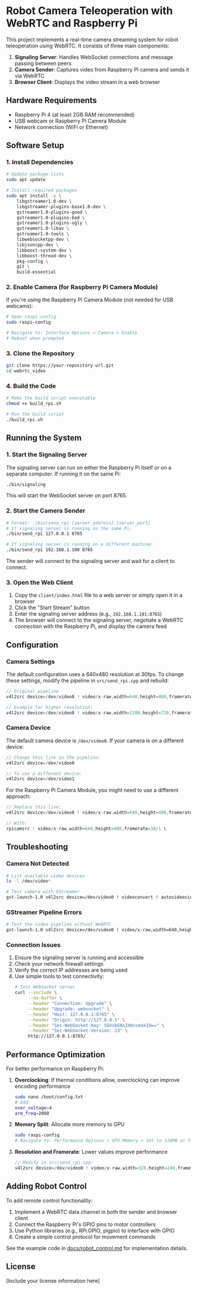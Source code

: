 # Robot Camera Teleoperation with WebRTC and Raspberry Pi

This project implements a real-time camera streaming system for robot teleoperation using WebRTC. It consists of three main components:
1. **Signaling Server**: Handles WebSocket connections and message passing between peers
2. **Camera Sender**: Captures video from Raspberry Pi camera and sends it via WebRTC
3. **Browser Client**: Displays the video stream in a web browser

## Hardware Requirements

* Raspberry Pi 4 (at least 2GB RAM recommended)
* USB webcam or Raspberry Pi Camera Module
* Network connection (WiFi or Ethernet)

## Software Setup

### 1. Install Dependencies

```bash
# Update package lists
sudo apt update

# Install required packages
sudo apt install -y \
    libgstreamer1.0-dev \
    libgstreamer-plugins-base1.0-dev \
    gstreamer1.0-plugins-good \
    gstreamer1.0-plugins-bad \
    gstreamer1.0-plugins-ugly \
    gstreamer1.0-libav \
    gstreamer1.0-tools \
    libwebsocketpp-dev \
    libjsoncpp-dev \
    libboost-system-dev \
    libboost-thread-dev \
    pkg-config \
    git \
    build-essential
```

### 2. Enable Camera (for Raspberry Pi Camera Module)

If you're using the Raspberry Pi Camera Module (not needed for USB webcams):

```bash
# Open raspi-config
sudo raspi-config

# Navigate to: Interface Options > Camera > Enable
# Reboot when prompted
```

### 3. Clone the Repository

```bash
git clone https://your-repository-url.git
cd webrtc_video
```

### 4. Build the Code

```bash
# Make the build script executable
chmod +x build_rpi.sh

# Run the build script
./build_rpi.sh
```

## Running the System

### 1. Start the Signaling Server

The signaling server can run on either the Raspberry Pi itself or on a separate computer. If running it on the same Pi:

```bash
./bin/signaling
```

This will start the WebSocket server on port 8765.

### 2. Start the Camera Sender

```bash
# Format: ./bin/send_rpi [server_address] [server_port]
# If signaling server is running on the same Pi:
./bin/send_rpi 127.0.0.1 8765

# If signaling server is running on a different machine:
./bin/send_rpi 192.168.1.100 8765
```

The sender will connect to the signaling server and wait for a client to connect.

### 3. Open the Web Client

1. Copy the `client/index.html` file to a web server or simply open it in a browser
2. Click the "Start Stream" button
3. Enter the signaling server address (e.g., `192.168.1.101:8765`)
4. The browser will connect to the signaling server, negotiate a WebRTC connection with the Raspberry Pi, and display the camera feed

## Configuration

### Camera Settings

The default configuration uses a 640x480 resolution at 30fps. To change these settings, modify the pipeline in `src/send_rpi.cpp` and rebuild:

```cpp
// Original pipeline
v4l2src device=/dev/video0 ! video/x-raw,width=640,height=480,framerate=30/1 \

// Example for higher resolution:
v4l2src device=/dev/video0 ! video/x-raw,width=1280,height=720,framerate=30/1 \
```

### Camera Device

The default camera device is `/dev/video0`. If your camera is on a different device:

```cpp
// Change this line in the pipeline:
v4l2src device=/dev/video0

// To use a different device:
v4l2src device=/dev/video1
```

For the Raspberry Pi Camera Module, you might need to use a different approach:

```cpp
// Replace this line:
v4l2src device=/dev/video0 ! video/x-raw,width=640,height=480,framerate=30/1 \

// With:
rpicamsrc ! video/x-raw,width=640,height=480,framerate=30/1 \
```

## Troubleshooting

### Camera Not Detected

```bash
# List available video devices
ls -l /dev/video*

# Test camera with GStreamer
gst-launch-1.0 v4l2src device=/dev/video0 ! videoconvert ! autovideosink
```

### GStreamer Pipeline Errors

```bash
# Test the video pipeline without WebRTC
gst-launch-1.0 v4l2src device=/dev/video0 ! video/x-raw,width=640,height=480,framerate=30/1 ! videoconvert ! v4l2h264enc ! h264parse ! avdec_h264 ! autovideosink
```

### Connection Issues

1. Ensure the signaling server is running and accessible
2. Check your network firewall settings
3. Verify the correct IP addresses are being used
4. Use simple tools to test connectivity:
   ```bash
   # Test WebSocket server
   curl --include \
        --no-buffer \
        --header "Connection: Upgrade" \
        --header "Upgrade: websocket" \
        --header "Host: 127.0.0.1:8765" \
        --header "Origin: http://127.0.0.1" \
        --header "Sec-WebSocket-Key: SGVsbG8sIHdvcmxkIQ==" \
        --header "Sec-WebSocket-Version: 13" \
        http://127.0.0.1:8765/
   ```

## Performance Optimization

For better performance on Raspberry Pi:

1. **Overclocking**: If thermal conditions allow, overclocking can improve encoding performance
   ```bash
   sudo nano /boot/config.txt
   # Add:
   over_voltage=4
   arm_freq=2000
   ```

2. **Memory Split**: Allocate more memory to GPU
   ```bash
   sudo raspi-config
   # Navigate to: Performance Options > GPU Memory > Set to 128MB or higher
   ```

3. **Resolution and Framerate**: Lower values improve performance
   ```cpp
   // Modify in src/send_rpi.cpp:
   v4l2src device=/dev/video0 ! video/x-raw,width=320,height=240,framerate=15/1 \
   ```

## Adding Robot Control

To add remote control functionality:

1. Implement a WebRTC data channel in both the sender and browser client
2. Connect the Raspberry Pi's GPIO pins to motor controllers
3. Use Python libraries (e.g., RPi.GPIO, pigpio) to interface with GPIO
4. Create a simple control protocol for movement commands

See the example code in [docs/robot_control.md](docs/robot_control.md) for implementation details.

## License

[Include your license information here] 